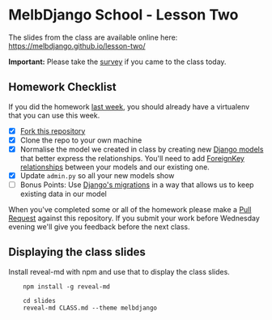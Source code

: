 # MelbDjango School - Lesson Two

The slides from the class are available online here:  
https://melbdjango.github.io/lesson-two/

**Important:** Please take the [survey](https://docs.google.com/a/acommoncreative.com/forms/d/1VKqD1-aVsgztk19kdluNtFyTGiarbV9LgBFi2BwYT-g/viewform?c=0&w=1) if you came to the class today.


## Homework Checklist

If you did the homework [last week][lesson-one], you should already have a virtualenv that you can use this week.

- [x] [Fork this repository][gh-fork]
- [x] Clone the repo to your own machine
- [x] Normalise the model we created in class by creating new [Django models][dj-models] that better express the
      relationships. You'll need to add [ForeignKey relationships][dj-fk] between your models and our existing one.
- [x] Update `admin.py` so all your new models show
- [ ] Bonus Points: Use [Django's migrations][dj-migrations] in a way that allows us to keep existing data in our model

When you've completed some or all of the homework please make a [Pull Request][gh-pr] against this repository.
If you submit your work before Wednesday evening we'll give you feedback before the next class.



## Displaying the class slides

Install reveal-md with npm and use that to display the class slides.

```
    npm install -g reveal-md

    cd slides
    reveal-md CLASS.md --theme melbdjango
```

[gh-fork]: https://help.github.com/articles/fork-a-repo/
[lesson-one]: https://github.com/melbdjango/lesson-one/
[dj-models]: https://docs.djangoproject.com/en/1.8/topics/db/models/
[dj-fk]: https://docs.djangoproject.com/en/1.8/ref/models/fields/#django.db.models.ForeignKey
[gh-pr]: https://help.github.com/articles/using-pull-requests/
[dj-migrations]: https://docs.djangoproject.com/en/1.8/topics/migrations/

